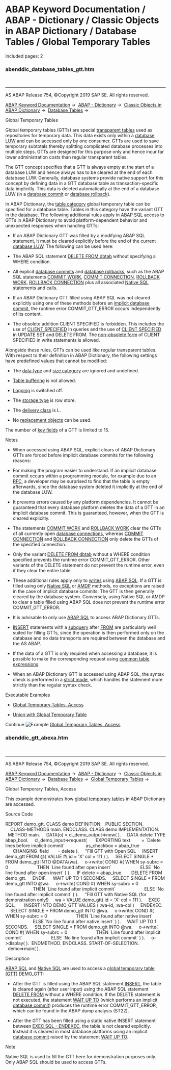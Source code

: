 # ABAP Keyword Documentation / ABAP - Dictionary / Classic Objects in ABAP Dictionary / Database Tables / Global Temporary Tables

Included pages: 2


### abenddic_database_tables_gtt.htm

  

* * *

AS ABAP Release 754, ©Copyright 2019 SAP SE. All rights reserved.

[ABAP Keyword Documentation](javascript:call_link\('abenabap.htm'\)) →  [ABAP - Dictionary](javascript:call_link\('abenabap_dictionary.htm'\)) →  [Classic Objects in ABAP Dictionary](javascript:call_link\('abenddic_classical_objects.htm'\)) →  [Database Tables](javascript:call_link\('abenddic_database_tables.htm'\)) → 

Global Temporary Tables

Global temporary tables (GTTs) are special [transparent tables](javascript:call_link\('abentransparent_table_glosry.htm'\) "Glossary Entry") used as repositories for temporary data. This data exists only within a [database LUW](javascript:call_link\('abendatabase_luw_glosry.htm'\) "Glossary Entry") and can be accessed only by one consumer. GTTs are used to save temporary subtotals thereby splitting complicated database processes into multiple steps. GTTs are designed for this purpose only and hence incur far lower administration costs than regular transparent tables.

The GTT concept specifies that a GTT is always empty at the start of a database LUW and hence always has to be cleared at the end of each database LUW. Generally, database systems provide native support for this concept by defining data in a GTT database table as transaction-specific data implicitly. This data is deleted automatically at the end of a database LUW (in a [database commit](javascript:call_link\('abendatabase_commit_glosry.htm'\) "Glossary Entry") or [database rollback](javascript:call_link\('abendatabase_rollback_glosry.htm'\) "Glossary Entry")).

In ABAP Dictionary, the [table category](javascript:call_link\('abenddic_database_tables_tab_type.htm'\)) global temporary table can be specified for a database table. Tables in this category have the variant GTT in the database. The following additional rules apply in [ABAP SQL](javascript:call_link\('abenopen_sql_glosry.htm'\) "Glossary Entry") access to GTTs in ABAP Dictionary to avoid platform-dependent behavior and unexpected responses when handling GTTs:

-   If an ABAP Dictionary GTT was filled by a modifying ABAP SQL statement, it must be cleared explicitly before the end of the current [database LUW](javascript:call_link\('abendatabase_luw_glosry.htm'\) "Glossary Entry"). The following can be used here:

-   The ABAP SQL statement [DELETE FROM dbtab](javascript:call_link\('abapdelete_dbtab.htm'\)) without specifying a WHERE condition.

-   All explicit [database commits](javascript:call_link\('abendb_commit.htm'\)) and [database rollbacks](javascript:call_link\('abendb_rollback.htm'\)), such as the ABAP SQL statements [COMMIT WORK](javascript:call_link\('abapcommit.htm'\)), [COMMIT CONNECTION](javascript:call_link\('abapcommit_rollback_connection.htm'\)), [ROLLBACK WORK](javascript:call_link\('abaprollback.htm'\)), [ROLLBACK CONNECTION](javascript:call_link\('abapcommit_rollback_connection.htm'\)) plus all associated [Native SQL](javascript:call_link\('abennative_sql_glosry.htm'\) "Glossary Entry") statements and calls.

-   If an ABAP Dictionary GTT filled using ABAP SQL was not cleared explicitly using one of these methods before an [implicit database commit](javascript:call_link\('abendb_commit.htm'\)), the runtime error COMMIT\_GTT\_ERROR occurs independently of its content.

-   The obsolete addition CLIENT SPECIFIED is forbidden. This includes the use of [CLIENT SPECIFIED](javascript:call_link\('abapselect_client_obsolete.htm'\)) in queries and the use of [CLIENT SPECIFIED](javascript:call_link\('abapud_client_obsolete.htm'\)) in UPDATE SET and DELETE FROM. The [non-obsolete form](javascript:call_link\('abapiumd_client.htm'\)) of CLIENT SPECIFIED in write statements is allowed.

Alongside these rules, GTTs can be used like regular transparent tables. With respect to their definition in ABAP Dictionary, the following settings have predefined values that cannot be modified:

-   The [data type](javascript:call_link\('abenddic_database_tables_dat_type.htm'\)) and [size category](javascript:call_link\('abenddic_database_tables_siz_cat.htm'\)) are ignored and undefined.

-   [Table buffering](javascript:call_link\('abenddic_database_tables_buffer.htm'\)) is not allowed.

-   [Logging](javascript:call_link\('abenddic_database_tables_protocol.htm'\)) is switched off.

-   The [storage type](javascript:call_link\('abenddic_database_tables_storage.htm'\)) is row store.

-   The [delivery class](javascript:call_link\('abenddic_database_tables_delivery.htm'\)) is L.

-   No [replacement objects](javascript:call_link\('abenddic_replacement_objects.htm'\)) can be used.

The number of [key fields](javascript:call_link\('abenddic_database_tables_key.htm'\)) of a GTT is limited to 15.

Notes

-   When accessed using ABAP SQL, explicit clears of ABAP Dictionary GTTs are forced before implicit database commits for the following reasons:

-   For making the program easier to understand. If an implicit database commit occurs within a programming module, for example due to an [RFC](javascript:call_link\('abenrfc_glosry.htm'\) "Glossary Entry"), a developer may be surprised to find that the table is empty afterwards, since the database system deleted it implicitly at the end of the database LUW.

-   It prevents errors caused by any platform dependencies. It cannot be guaranteed that every database platform deletes the data of a GTT in an implicit database commit. This is guaranteed, however, when the GTT is cleared explicitly.

-   The statements [COMMIT WORK](javascript:call_link\('abapcommit.htm'\)) and [ROLLBACK WORK](javascript:call_link\('abaprollback.htm'\)) clear the GTTs of all currently open [database connections](javascript:call_link\('abendatabase_connection_glosry.htm'\) "Glossary Entry"), whereas [COMMIT CONNECTION](javascript:call_link\('abapcommit_rollback_connection.htm'\)) and [ROLLBACK CONNECTION](javascript:call_link\('abapcommit_rollback_connection.htm'\)) only delete the GTTs of the specified connection.

-   Only the variant [DELETE FROM dbtab](javascript:call_link\('abapdelete_dbtab.htm'\)) without a WHERE condition specified prevents the runtime error COMMIT\_GTT\_ERROR. Other variants of the DELETE statement do not prevent the runtime error, even if they clear the entire table.

-   These additional rules apply only to [writes](javascript:call_link\('abenopen_sql_writing.htm'\)) using [ABAP SQL](javascript:call_link\('abenopen_sql_glosry.htm'\) "Glossary Entry"). If a GTT is filled using only [Native SQL](javascript:call_link\('abennative_sql_glosry.htm'\) "Glossary Entry") or [AMDP](javascript:call_link\('abenamdp_glosry.htm'\) "Glossary Entry") methods, no exceptions are raised in the case of implicit database commits. The GTT is then generally cleared by the database system. Conversely, using Native SQL or AMDP to clear a table filled using ABAP SQL does not prevent the runtime error COMMIT\_GTT\_ERROR.

-   It is advisable to only use [ABAP SQL](javascript:call_link\('abenopen_sql_glosry.htm'\) "Glossary Entry") to access ABAP Dictionary GTTs.

-   [INSERT](javascript:call_link\('abapinsert_dbtab.htm'\)) statements with a [subquery](javascript:call_link\('abensubquery_glosry.htm'\) "Glossary Entry") after [FROM](javascript:call_link\('abapinsert_source.htm'\)) are particularly well suited for filling GTTs, since the operation is then performed only on the database and no data transports are required between the database and the AS ABAP.

-   If the data of a GTT is only required when accessing a database, it is possible to make the corresponding request using [common table expressions](javascript:call_link\('abencommon_table_expression_glosry.htm'\) "Glossary Entry").

-   When an ABAP Dictionary GTT is accessed using ABAP SQL, the syntax check is performed in a [strict mode](javascript:call_link\('abenopensql_strict_mode_750.htm'\)), which handles the statement more strictly than the regular syntax check.

Executable Examples

-   [Global Temporary Tables, Access](javascript:call_link\('abenddic_gtt_abexa.htm'\))

-   [Union with Global Temporary Table](javascript:call_link\('abenselect_union_sum_gtt_abexa.htm'\))

Continue
![Example](exa.gif "Example") [Global Temporary Tables, Access](javascript:call_link\('abenddic_gtt_abexa.htm'\))


### abenddic_gtt_abexa.htm

  

* * *

AS ABAP Release 754, ©Copyright 2019 SAP SE. All rights reserved.

[ABAP Keyword Documentation](javascript:call_link\('abenabap.htm'\)) →  [ABAP - Dictionary](javascript:call_link\('abenabap_dictionary.htm'\)) →  [Classic Objects in ABAP Dictionary](javascript:call_link\('abenddic_classical_objects.htm'\)) →  [Database Tables](javascript:call_link\('abenddic_database_tables.htm'\)) →  [Global Temporary Tables](javascript:call_link\('abenddic_database_tables_gtt.htm'\)) → 

Global Temporary Tables, Access

This example demonstrates how [global temporary tables](javascript:call_link\('abenddic_database_tables_gtt.htm'\)) in ABAP Dictionary are accessed.

Source Code

REPORT demo\_gtt.
CLASS demo DEFINITION.
  PUBLIC SECTION.
    CLASS-METHODS main.
ENDCLASS.
CLASS demo IMPLEMENTATION.
  METHOD main.
    DATA(o) = cl\_demo\_output=>new( ).
    DATA delete TYPE abap\_bool.
    cl\_demo\_input=>request(
      EXPORTING text         = \`Delete lines before implicit commit\`
                as\_checkbox = abap\_true
      CHANGING  field       = delete ).
    "Fill GTT with Open SQL
    INSERT demo\_gtt FROM @( VALUE #( id = 'X' col = 111 ) ).
    SELECT SINGLE \* FROM demo\_gtt INTO @DATA(wa).
    o->write( COND #( WHEN sy-subrc = 0
                      THEN \`Line found after open insert\`
                      ELSE \`No line found after open insert\` ) ).
    IF delete = abap\_true.
      DELETE FROM demo\_gtt.
    ENDIF.
    WAIT UP TO 1 SECONDS.
    SELECT SINGLE \* FROM demo\_gtt INTO @wa.
    o->write( COND #( WHEN sy-subrc = 0
                      THEN \`Line found after implicit commit\`
                      ELSE \`No line found after implicit commit\` ) ).
    "Fill GTT with Native SQL (for demonstration only!)
    wa = VALUE demo\_gtt( id = 'X' col = 111 ).
    EXEC SQL.
      INSERT INTO DEMO\_GTT VALUES ( :wa-id, :wa-col )
    ENDEXEC.
    SELECT SINGLE \* FROM demo\_gtt INTO @wa.
    o->write( COND #( WHEN sy-subrc = 0
                      THEN \`Line found after native insert\`
                      ELSE \`No line found after native insert\` ) ).
    WAIT UP TO 1 SECONDS.
    SELECT SINGLE \* FROM demo\_gtt INTO @wa.
    o->write( COND #( WHEN sy-subrc = 0
                      THEN \`Line found after implicit commit\`
                      ELSE \`No line found after implicit commit\` ) ).
    o->display( ).  ENDMETHOD.
ENDCLASS.
START-OF-SELECTION.
  demo=>main( ).

Description

[ABAP SQL](javascript:call_link\('abenopen_sql_glosry.htm'\) "Glossary Entry") and [Native SQL](javascript:call_link\('abennative_sql_glosry.htm'\) "Glossary Entry") are used to access a [global temporary table (GTT)](javascript:call_link\('abenglobal_temporary_table_glosry.htm'\) "Glossary Entry") DEMO\_GTT:

-   After the GTT is filled using the ABAP SQL statement [INSERT](javascript:call_link\('abapinsert_dbtab.htm'\)), the table is cleared again (after user input) using the ABAP SQL statement [DELETE FROM](javascript:call_link\('abapdelete_dbtab.htm'\)) without a WHERE condition. If the DELETE statement is not executed, the statement [WAIT UP TO](javascript:call_link\('abapwait_up_to.htm'\)) (which performs an implicit [database commit](javascript:call_link\('abendatabase_commit_glosry.htm'\) "Glossary Entry")) produces the runtime error COMMIT\_GTT\_ERROR, which can be found in the ABAP dump analysis (ST22).

-   After the GTT has been filled using a static native INSERT statement between [EXEC SQL - ENDEXEC](javascript:call_link\('abapexec.htm'\)), the table is not cleared explicitly. Instead it is cleared in most database platforms using an implicit [database commit](javascript:call_link\('abendatabase_commit_glosry.htm'\) "Glossary Entry") raised by the statement [WAIT UP TO](javascript:call_link\('abapwait_up_to.htm'\)).

Note

Native SQL is used to fill the GTT here for demonstration purposes only. Only ABAP SQL should be used to access GTTs.
